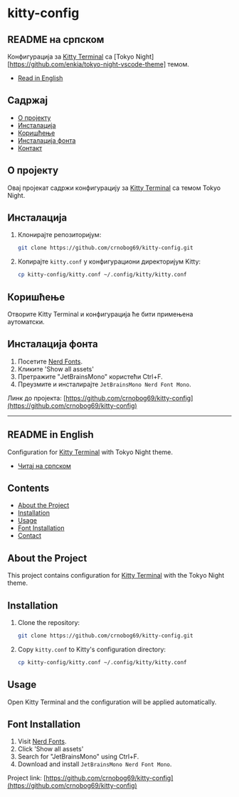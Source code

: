 # kitty-config

## README на српском

Конфигурација за [Kitty Terminal](https://sw.kovidgoyal.net/kitty/) са [Tokyo Night][https://github.com/enkia/tokyo-night-vscode-theme] темом.

- [Read in English](#readme-in-english)

## Садржај

- [О пројекту](#о-пројекту)
- [Инсталација](#инсталација)
- [Коришћење](#коришћење)
- [Инсталација фонта](#инсталација-фонта)
- [Контакт](#контакт)

## О пројекту

Овај пројекат садржи конфигурацију за [Kitty Terminal](https://sw.kovidgoyal.net/kitty/) са темом Tokyo Night.

## Инсталација

1. Клонирајте репозиторијум:
    ```bash
    git clone https://github.com/crnobog69/kitty-config.git
    ```
2. Копирајте `kitty.conf` у конфигурациони директоријум Kitty:
    ```bash
    cp kitty-config/kitty.conf ~/.config/kitty/kitty.conf
    ```

## Коришћење

Отворите Kitty Terminal и конфигурација ће бити примењена аутоматски.

## Инсталација фонта

1. Посетите [Nerd Fonts](https://github.com/ryanoasis/nerd-fonts/releases).
2. Кликите 'Show all assets'
3. Претражите "JetBrainsMono" користећи Ctrl+F.
4. Преузмите и инсталирајте `JetBrainsMono Nerd Font Mono`.



Линк до пројекта: [https://github.com/crnobog69/kitty-config](https://github.com/crnobog69/kitty-config)

---

## README in English

Configuration for [Kitty Terminal](https://sw.kovidgoyal.net/kitty/) with Tokyo Night theme.

- [Читај на српском](#readme-на-српском)

## Contents

- [About the Project](#about-the-project)
- [Installation](#installation)
- [Usage](#usage)
- [Font Installation](#font-installation)
- [Contact](#contact)

## About the Project

This project contains configuration for [Kitty Terminal](https://sw.kovidgoyal.net/kitty/) with the Tokyo Night theme.

## Installation

1. Clone the repository:
    ```bash
    git clone https://github.com/crnobog69/kitty-config.git
    ```
2. Copy `kitty.conf` to Kitty's configuration directory:
    ```bash
    cp kitty-config/kitty.conf ~/.config/kitty/kitty.conf
    ```

## Usage

Open Kitty Terminal and the configuration will be applied automatically.

## Font Installation

1. Visit [Nerd Fonts](https://github.com/ryanoasis/nerd-fonts/releases).
2. Click 'Show all assets'
3. Search for "JetBrainsMono" using Ctrl+F.
4. Download and install `JetBrainsMono Nerd Font Mono`.



Project link: [https://github.com/crnobog69/kitty-config](https://github.com/crnobog69/kitty-config)
